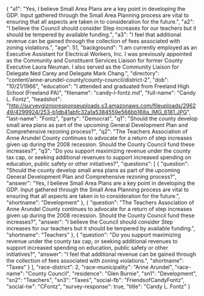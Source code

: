 {
  "a1": "Yes, I believe Small Area Plans are a key point in developing the GDP. Input gathered through the Small Area Planning process are vital to ensuring that all aspects are taken in to consideration for the future.",
  "a2": "I believe the Council should consider Step increases for our teachers but it should be tempered by available funding.",
  "a3": "I feel that additional revenue can be gained through the collection of fees associated with zoning violations.",
  "age": 51,
  "background": "I am currently employed as an Executive Assistant for Electrical Workers, Inc. I was previously appointed as the Community and Constituent Services Liaison for former County Executive Laura Neuman. I also served as the Community Liaison for Delegate Ned Carey and Delegate Mark Chang.",
  "directory": "content/anne-arundel-county/county-council/district-2",
  "dob": "10/21/1966",
  "education": "I attended and graduated from Freeland High School (Freeland PA)",
  "filename": "candy-l-fontz.md",
  "full-name": "Candy L. Fontz",
  "headshot": "http://surveygizmoresponseuploads.s3.amazonaws.com/fileuploads/296249/4299924/253-b1db41abfc32a1a5384559e566bb168a_IMG_6181.JPG",
  "last-name": "Fontz",
  "party": "Democrat",
  "q1": "Should the county develop small area plans as part of the upcoming General Development Plan and Comprehensive rezoning process?",
  "q2": "The Teachers Association of Anne Arundel County continues to advocate for a return of step increases given up during the 2008 recession. Should the County Council fund these increases?",
  "q3": "Do you support maximizing revenue under the county tax cap, or seeking additional revenues to support increased spending on education, public safety or other initiatives?",
  "questions": [
    {
      "question": "Should the county develop small area plans as part of the upcoming General Development Plan and Comprehensive rezoning process?",
      "answer": "Yes, I believe Small Area Plans are a key point in developing the GDP. Input gathered through the Small Area Planning process are vital to ensuring that all aspects are taken in to consideration for the future.",
      "shortname": "Development"
    },
    {
      "question": "The Teachers Association of Anne Arundel County continues to advocate for a return of step increases given up during the 2008 recession. Should the County Council fund these increases?",
      "answer": "I believe the Council should consider Step increases for our teachers but it should be tempered by available funding.",
      "shortname": "Teachers"
    },
    {
      "question": "Do you support maximizing revenue under the county tax cap, or seeking additional revenues to support increased spending on education, public safety or other initiatives?",
      "answer": "I feel that additional revenue can be gained through the collection of fees associated with zoning violations.",
      "shortname": "Taxes"
    }
  ],
  "race-district": 2,
  "race-municipality": "Anne Arundel",
  "race-name": "County Council",
  "residence": "Glen Burnie",
  "sn1": "Development",
  "sn2": "Teachers",
  "sn3": "Taxes",
  "social-fb": "FriendsofCandyFontz",
  "social-tw": "CFontz",
  "survey-response": true,
  "title": "Candy L. Fontz"
}
